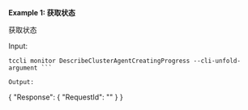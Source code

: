 **Example 1: 获取状态**

获取状态

Input: 

```
tccli monitor DescribeClusterAgentCreatingProgress --cli-unfold-argument ```

Output: 
```
{
    "Response": {
        "RequestId": ""
    }
}
```


